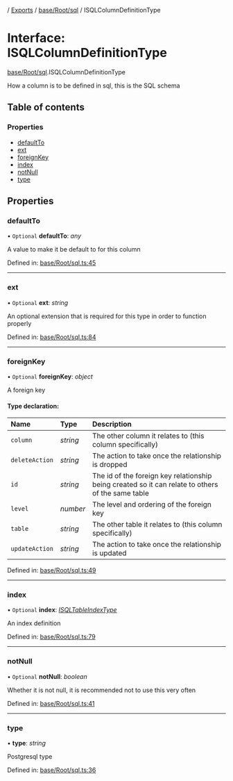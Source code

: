 [](../README.md) / [Exports](../modules.md) / [base/Root/sql](../modules/base_root_sql.md) / ISQLColumnDefinitionType

# Interface: ISQLColumnDefinitionType

[base/Root/sql](../modules/base_root_sql.md).ISQLColumnDefinitionType

How a column is to be defined in sql, this is the SQL schema

## Table of contents

### Properties

- [defaultTo](base_root_sql.isqlcolumndefinitiontype.md#defaultto)
- [ext](base_root_sql.isqlcolumndefinitiontype.md#ext)
- [foreignKey](base_root_sql.isqlcolumndefinitiontype.md#foreignkey)
- [index](base_root_sql.isqlcolumndefinitiontype.md#index)
- [notNull](base_root_sql.isqlcolumndefinitiontype.md#notnull)
- [type](base_root_sql.isqlcolumndefinitiontype.md#type)

## Properties

### defaultTo

• `Optional` **defaultTo**: *any*

A value to make it be default to for this column

Defined in: [base/Root/sql.ts:45](https://github.com/onzag/itemize/blob/3efa2a4a/base/Root/sql.ts#L45)

___

### ext

• `Optional` **ext**: *string*

An optional extension that is required for this
type in order to function properly

Defined in: [base/Root/sql.ts:84](https://github.com/onzag/itemize/blob/3efa2a4a/base/Root/sql.ts#L84)

___

### foreignKey

• `Optional` **foreignKey**: *object*

A foreign key

#### Type declaration:

Name | Type | Description |
:------ | :------ | :------ |
`column` | *string* | The other column it relates to (this column specifically)   |
`deleteAction` | *string* | The action to take once the relationship is dropped   |
`id` | *string* | The id of the foreign key relationship being created so it can relate to others of the same table   |
`level` | *number* | The level and ordering of the foreign key   |
`table` | *string* | The other table it relates to (this column specifically)   |
`updateAction` | *string* | The action to take once the relationship is updated   |

Defined in: [base/Root/sql.ts:49](https://github.com/onzag/itemize/blob/3efa2a4a/base/Root/sql.ts#L49)

___

### index

• `Optional` **index**: [*ISQLTableIndexType*](base_root_sql.isqltableindextype.md)

An index definition

Defined in: [base/Root/sql.ts:79](https://github.com/onzag/itemize/blob/3efa2a4a/base/Root/sql.ts#L79)

___

### notNull

• `Optional` **notNull**: *boolean*

Whether it is not null, it is recommended not to use
this very often

Defined in: [base/Root/sql.ts:41](https://github.com/onzag/itemize/blob/3efa2a4a/base/Root/sql.ts#L41)

___

### type

• **type**: *string*

Postgresql type

Defined in: [base/Root/sql.ts:36](https://github.com/onzag/itemize/blob/3efa2a4a/base/Root/sql.ts#L36)
